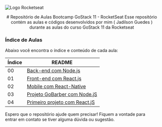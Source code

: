 ![Logo Rocketseat](https://camo.githubusercontent.com/d25397e9df01fe7882dcc1cbc96bdf052ffd7d0c/68747470733a2f2f73746f726167652e676f6f676c65617069732e636f6d2f676f6c64656e2d77696e642f626f6f7463616d702d676f737461636b2f6865616465722d6465736166696f732e706e67)

<center>
# Repositório de Aulas Bootcamp GoStack 11 - RocketSeat
Esse repositório contém as aulas e códigos desenvolvidos por mim ( Jadilson Guedes ) durante as aulas do curso GoStack 11 da Rocketseat
</center>

### Índice de Aulas

Abaixo você encontra o índice e conteúdo de cada aula:

| Índice | README                                                                                                                      |
| ------ | --------------------------------------------------------------------------------------------------------------------------- |
| 00     | [Back-end com Node.js](https://github.com/jadilson12/aulas-bootcamp-GoStack11/tree/main/00-backend-com-nodejs)              |
| 01     | [Front-end com React.js](https://github.com/jadilson12/aulas-bootcamp-GoStack11/tree/main/01-frontend-com-reactjs)          |
| 02     | [Mobile com React-Native](https://github.com/jadilson12/aulas-bootcamp-GoStack11/tree/main/02-mobile-com-react-native)      |
| 03     | [Projeto GoBarber com Node.jS](https://github.com/jadilson12/aulas-bootcamp-GoStack11/tree/main/03-projeto-gobarber-nodejs) |
| 04     | [Primeiro projeto com React.jS](https://github.com/jadilson12/aulas-bootcamp-GoStack11/tree/main/04-primeiro-projeto-react) |

Espero que o repositório ajude quem precisar!
Fiquem a vontade para entrar em contato se tiver alguma dúvida ou sugestão.
